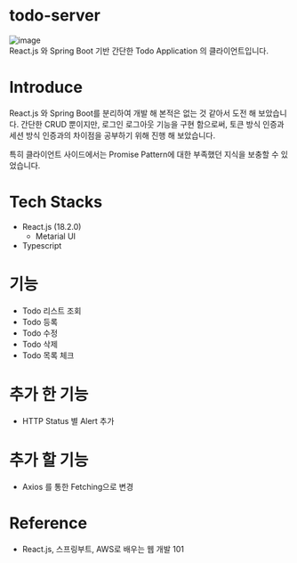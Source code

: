 # todo-server

![image](https://user-images.githubusercontent.com/36991763/193462171-ad8b4eff-8d3b-41c0-81c8-a3b825458476.png)  
React.js 와 Spring Boot 기반 간단한 Todo Application 의 클라이언트입니다.

# Introduce
React.js 와 Spring Boot를 분리하여 개발 해 본적은 없는 것 같아서 도전 해 보았습니다. 
간단한 CRUD 뿐이지만, 로그인 로그아웃 기능을 구현 함으로써, 
토큰 방식 인증과 세션 방식 인증과의 차이점을 공부하기 위해 진행 해 보았습니다. 

특히 클라이언트 사이드에서는 Promise Pattern에 대한 부족했던 지식을 보충할 수 있었습니다. 

# Tech Stacks
- React.js (18.2.0)
  - Metarial UI
- Typescript

# 기능
- Todo 리스트 조회
- Todo 등록
- Todo 수정
- Todo 삭제
- Todo 목록 체크

# 추가 한 기능
- HTTP Status 별 Alert 추가

# 추가 할 기능
- Axios 를 통한 Fetching으로 변경

# Reference
- React.js, 스프링부트, AWS로 배우는 웹 개발 101
